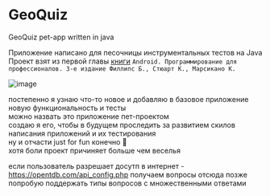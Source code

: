 # GeoQuiz
GeoQuiz pet-app written in java

Приложение написано для песочницы инструментальных тестов на Java  
Проект взят из первой главы [книги](https://www.piter.com/collection/programmirovanie-pod-android-i-ios/product/android-programmirovanie-dlya-professionalov-3-e-izdanie) 
`Android. Программирование для профессионалов. 3-е издание Филлипс Б., Стюарт К., Марсикано К.`

![image](https://github.com/user-attachments/assets/b00cdc0c-14f1-4d6b-8673-aeaf93d34320)

постепенно я узнаю что-то новое и добавляю в базовое приложение новую функциональность и тесты  
можно назвать это приложение пет-проектом  
создаю я его, чтобы в будущем проследить за развитием скилов написания приложений и их тестирования  
ну и отчасти just for fun конечно 🤘  
хотя боли проект причиняет больше чем веселья  


если пользователь разрешает досутп в интернет - https://opentdb.com/api_config.php получаем вопросы отсюда
позже попробую поддержать типы вопросов с множественными ответами
